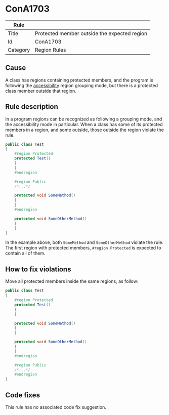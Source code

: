 # ConA1703

Rule | &nbsp;
------------ | -------------
Title | Protected member outside the expected region
Id | ConA1703
Category | Region Rules

## Cause

A class has regions containing protected members, and the program is following the [accessibility](RegionGroupingModes.md) region grouping mode, but there is a protected class member outside that region.

## Rule description

In a program regions can be recognized as following a grouping mode, and the accessibility mode in particular. When a class has some of its protected members in a region, and some outside, those outside the region violate the rule.
 
````csharp
public class Test
{
    #region Protected
    protected Test()
    {
    }
    #endregion

    #region Public
    /*...*/

    protected void SomeMethod()
    {
    }
    #endregion

    protected void SomeOtherMethod()
    {
    }
}
````

In the example above, both `SomeMethod` and `SomeOtherMethod` violate the rule. The first region with protected members, `#region Protected` is expected to contain all of them.

## How to fix violations

Move all protected members inside the same regions, as follow:
 
````csharp
public class Test
{
    #region Protected
    protected Test()
    {
    }

    protected void SomeMethod()
    {
    }

    protected void SomeOtherMethod()
    {
    }
    #endregion

    #region Public
    /*...*/
    #endregion
}
````

## Code fixes

This rule has no associated code fix suggestion.
